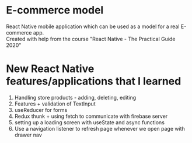 # E-commerce model

React Native mobile application which can be used as a model for a real E-commerce app.\
Created with help from the course "React Native - The Practical Guide 2020"

# New React Native features/applications that I learned

1. Handling store products - adding, deleting, editing
2. Features + validation of TextInput
3. useReducer for forms
4. Redux thunk + using fetch to communicate with firebase server
5. setting up a loading screen with useState and async functions
6. Use a navigation listener to refresh page whenever we open page with drawer nav
